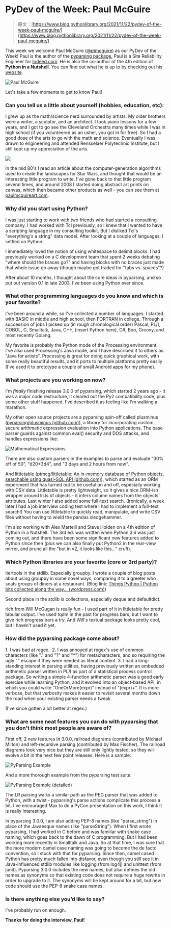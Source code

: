 # PyDev of the Week: Paul McGuire

> 原文：[https://www.blog.pythonlibrary.org/2021/11/22/pydev-of-the-week-paul-mcguire/](https://www.blog.pythonlibrary.org/2021/11/22/pydev-of-the-week-paul-mcguire/)

This week we welcome Paul McGuire ([@ptmcguire](https://twitter.com/ptmcguire)) as our PyDev of the Week! Paul is the author of the [pyparsing package.](https://pyparsing-docs.readthedocs.io/en/latest/HowToUsePyparsing.html) Paul is a Site Reliability Engineer for [Indeed.com](http://Indeed.com). He is also the co-author of the 4th edition of **Python in a Nutshell**. You can find out what he is up to by checking out his [website](https://thingspython.wordpress.com/).

![Paul McGuire](../Images/be4b37d5977e370ee162d55544fb59e1.png)

Let's take a few moments to get to know Paul!

### Can you tell us a little about yourself (hobbies, education, etc):

I grew up as the math/science nerd surrounded by artists. My older brothers were a writer, a sculptor, and an architect. I took piano lessons for a few years, and I got to go see the Cleveland Orchestra many times while I was in high school (if you volunteered as an usher, you got in for free). So I had a good dose of the arts to go with the math and science. Eventually I was drawn to engineering and attended Rensselaer Polytechnic Institute, but I still kept up my appreciation of the arts.

![](../Images/42251126809d56fd6041e575ec0bc7b5.png)

In the mid 80's I read an article about the computer-generation algorithms used to create the landscapes for Star Wars, and thought that would be an interesting little program to write. I've gone back to that little program several times, and around 2008 I started doing abstract art prints on canvas, which then became other products as well - you can see them at [paulmcguireart.com](http://paulmcguireart.com).

### Why did you start using Python?

I was just starting to work with two friends who had started a consulting company. I had worked with Tcl previously, so I knew that I wanted to have a scripting language in my consulting toolkit. But I disliked Tcl's "everything's a string" data model. After looking at a couple of languages, I settled on Python.

I immediately loved the notion of using whitespace to delimit blocks. I had previously worked on a C development team that spent 2 weeks debating "where should the braces go?" and having blocks with no braces just made that whole issue go away (though maybe got traded for "tabs vs. spaces"?)

After about 10 months, I thought about the core ideas in pyparsing, and so put out version 0.1 in late 2003\. I've been using Python ever since.

### What other programming languages do you know and which is your favorite?

I've been around a while, so I've collected a number of languages. I started with BASIC in middle and high school, then FORTRAN in college. Through a succession of jobs I picked up (in rough chronological order) Pascal, PL/I, COBOL, C, Smalltalk, Java, C++, (insert Python here), C#, Boo, Groovy, and most recently Golang.

My favorite is probably the Python mode of the Processing environment. I've also used Processing's Java mode, and I have described it to others as "Java for artists". Processing is great for doing quick graphical work, with some really beautiful results, and it ports to multiple platforms pretty easily (I've used it to prototype a couple of small Android apps for my phone).

### What projects are you working on now?

I'm *finally* finishing release 3.0.0 of pyparsing, which started 2 years ago - it was a major code restructure, it cleared out the Py2 compatibility code, plus some other stuff happened. I've described it as feeling like I'm walking a marathon.

My other open source projects are a pyparsing spin-off called plusminus ([pyparsing/plusminus (github.com)](https://github.com/pyparsing/plusminus)), a library for incorporating custom, secure arithmetic expression evaluation into Python applications. The base parser guards against common eval() security and DOS attacks, and handles expressions like:

![Mathematical Expressions](../Images/6f3acff58847cf48e5a0711f5cca6fdb.png)

There are also custom parsers in the examples to parse and evaluate "30% off of 50", "d20+3d4", and "3 days and 2 hours from now".

And littletable ([ptmcg/littletable: An in-memory database of Python objects, searchable using quasi-SQL API (github.com)](https://github.com/ptmcg/littletable)), which started as an ORM experiment that has turned out to be useful on and off, especially working with CSV data. Littletable is pretty lightweight, so it gives a nice ORM-ish wrapper around lists of objects - it infers column names from the objects' attributes. Last winter I also added some full-text search. (Ironically, a week later I had a job interview coding test where I had to implement a full-text search!) You can use littletable to quickly read, manipulate, and write CSV files without having to wield the pandas sledgehammer.

I'm also working with Alex Martelli and Steve Holden on a 4th edition of Python in a Nutshell. The 3rd ed. was written when Python 3.6 was just coming out, and there have been some significant new features added to Python since then (plus we can also finally put Python2 in the rear-view mirror, and prune all the "but in v2, it looks like this…" cruft).

### Which Python libraries are your favorite (core or 3rd party)?

itertools in the stdlib. Especially groupby. I wrote a couple of blog posts about using groupby in some novel ways, comparing it to a greeter who seats groups of diners at a restaurant. (Blog link: [Things Python | Python bits collected along the way… (wordpress.com)](https://thingspython.wordpress.com/))

Second place in the stdlib is collections, especially deque and defaultdict.

rich from Will McGugan is really fun - I used part of it in littletable for pretty tabular output. I've used tqdm in the past for progress bars, but I want to give rich progress bars a try. And Will's textual package looks pretty cool, but I haven't used it yet.

### How did the pyparsing package come about?

1\. I was bad at regex.  2\. I was annoyed at regex's use of common characters (like "." and "?" and "*") for metacharacters, and so requiring the ugly "\" escape if they were needed as literal content. 3\. I had a long-standing interest in parsing utilities, having previously written an embedded arithmetic parser written in PL/I as part of a statistical process control package. So writing a simple 4-function arithmetic parser was a good early exercise while learning Python, and it evolved into an object-based API, in which you could write "OneOrMore(expr)" instead of "(expr)+". It is more verbose, but that verbosity makes it easier to revisit several months down the road when your existing parser needs a tweak.

(I've since gotten a lot better at regex.)

### What are some neat features you can do with pyparsing that you don't think most people are aware of?

First off, 2 new features in 3.0.0, railroad diagrams (contributed by Michael Milton) and left-recursive parsing (contributed by Max Fischer). The railroad diagrams look very nice but they are still only lightly tested, so they will evolve a bit in the next few point releases. Here is a sample:

![PyParsing Example](../Images/8bc1c6763c4c05c6954fed04db67c818.png)

And a more thorough example from the pyparsing test suite:

![PyParsing Example (detailed)](../Images/e6789dabc870c3c109c2104980b96924.png)

The LR parsing walks a similar path as the PEG parser that was added to Python, with a twist - pyparsing's parse actions complicate this process a bit. I've encouraged Max to do a PyCon presentation on this work, I think it is really interesting.

In pyparsing 3.0.0, I am also adding PEP-8 names (like "parse_string") in place of the Javaesque names (like "parseString"). When I first wrote pyparsing, I had worked in C before and was familiar with snake case naming, which goes back to the dawn of C programming. But I had been working more recently in Smalltalk and Java. So at that time, I was sure that the more modern camel case naming was going to become the de facto convention, so I stuck with that for pyparsing. Since then, camel cased Python has pretty much fallen into disfavor, even though you still see it in Java-influenced stdlib modules like logging (from log4j) and unittest (from junit). Pyparsing 3.0.0 includes the new names, but also defines the old names as synonyms so that existing code does not require a huge rewrite in order to upgrade to it. The synonyms will be kept around for a bit, but new code should use the PEP-8 snake case names.

### Is there anything else you’d like to say?

I've probably run on enough.

 **Thanks for doing the interview, Paul!**